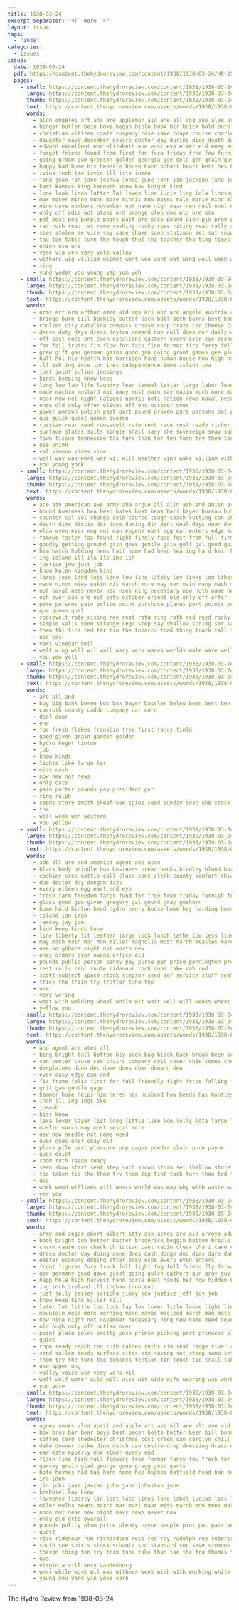 ```yaml
---
title: 1938-03-24
excerpt_separator: "<!--more-->"
layout: issue
tags:
  - "1938"
categories:
  - issues
issue:
  date: 1938-03-24
  pdf: https://content.thehydroreview.com/content/1938/1938-03-24/HR-1938-03-24.pdf
  pages:
    - small: https://content.thehydroreview.com/content/1938/1938-03-24/small/HR-1938-03-24-01.jpg
      large: https://content.thehydroreview.com/content/1938/1938-03-24/large/HR-1938-03-24-01.jpg
      thumb: https://content.thehydroreview.com/content/1938/1938-03-24/thumbnails/HR-1938-03-24-01.jpg
      text: https://content.thehydroreview.com/assets/words/1938/1938-03-24/HR-1938-03-24-01.txt
      words:
        - alan angeles art ana are appleman aid ane all ang aue alee arm age apache aries arai ayes arthur and ard arts ava allie able altus ald april abe anna aud alva alert albert ader ally
        - binger butler bein bows began bible book bir buick bold both brother bar basket blanche bands burn big been bill bead bud but bride bird bartgis ball billy bees break baker bear bacon browne brien bese back boy better bas business buy born boys
        - christian citizen crate company case cake coupe course charles cass cast coe cover curling collier cant corn collins curtain cola coy cran clarence che church clinton cream card cash christ caster contin cooper care county cor cote college clarice cattle creek claudette corner carruth cane came come can cay corners cooley city cantrell colbert close class christensen coup
        - daughter dave december desire doctor day during dice death daughters den door dungan deck dany duncan deane dunnington date days davis deep ditmore dean
        - edward excellent end elizabeth ene east eva elmer eld eney emma exe eimer even ell ess enid ead early easter eakins every ethel
        - forget friend found from first fan fara friday free few furnish fern farm fini franz full far for fay foe fais fam freeman friends faith favors fee flowers finley frank fares firm fine felton fie
        - going groom gum greeson golden georgia gee gold gen grain gusty grace getting geary goes george gas group gaug gorn given grand gary guest
        - happy had hume hix heberle house hand hobart heart hett hes hopewell held harn husband health hae hai harden him heber hung high hitch hurry hugh home hink hamilton henry hydro heger has holderman hughes harry ham head harel herron hala how her
        - ivins inch ise irvin ill iris inman
        - jong jean jon jane joshua jones june john jim jackson jana joy jude junior
        - kart kansas king kenneth know kaw knight kind
        - lone look linen latter lat lewon line lucie ling lola lindsay lute lee less live league lynch last living los low leonard linn lizzie lay love lady left luella les lan lela lave larabee
        - max moser minne munn mare minnis mow moses male marie minn marguerite mize mary martha maske many made mon moment morning merchan marical mis much myron mapel mccully march madge marvin moxey most mase mee miss may miller mas more mony miles man marriage monday masia mire
        - nine nave numbers november not name nigh near nen neil noel ney nead nee nina nea ning note new night news notice now
        - only off odie oot otani ord orange olen oom old ore oma
        - pat peat pea purple pages past pro paso pound pion pin prom painting pipe point power piano pales pire plan pel peay pax paper page pullen pian proud present pird potter people president part
        - red rush road rat rome rushing rocky ross rising real rally ree rus ready roy reason randall rex raymond reading run rae room ruth register
        - sies stolen service sey sane shake soon stutzman set sat snow stores station sale son second sedan state seem sunday sand such sea still struck sally seri sutton speech stott seek steers seow school sister seven six sayre special say sarah sullens see sun schoo sed stange stick south ser stives she square siren show serey steely simpson sorrow swartzendruber sing side stand snyder seer smith sou said
        - tau ton table turn the tough thet thi teacher tha ting times tees tree thew trey trom tor towns tour tone tay tolle title tho team tayler them trainer tan take than tine thurs town tite texas taken then ted trum tae tilt
        - union use ure
        - vere via ven very vote valley
        - withers wig william wilmot went wee want wat wing well week west while wack warren walt weeks weatherford wash will with wellington wax worst walter wife wil win was white willoughby wyatt wheeler wedding words
        - xing
        - yund yoder you young yep yum yeh
    - small: https://content.thehydroreview.com/content/1938/1938-03-24/small/HR-1938-03-24-02.jpg
      large: https://content.thehydroreview.com/content/1938/1938-03-24/large/HR-1938-03-24-02.jpg
      thumb: https://content.thehydroreview.com/content/1938/1938-03-24/thumbnails/HR-1938-03-24-02.jpg
      text: https://content.thehydroreview.com/assets/words/1938/1938-03-24/HR-1938-03-24-02.txt
      words:
        - arms art arm arthur amed aid ago ari and are angele austria aus anger avalon all age anti army american america angeles august able arizona apt
        - bridge burn bill barkley butter back ball both burns best bankhead bound body bread base bring but bage blood bay bry better bomber black bright bile bouquet border bryan bor britain been bai breath brought bankers buy
        - coulter city catalina compass crease coup craze car cheese cause chief cairo can came czech con craft cork china case current certain change calm caesar constant chancellor comes carry cheap civil cordell chan common
        - dense duty days dress dayton demand due doll does der daily dey dark during deep date dull dude dan dio down dom danger
        - eff east ence ent even excellent eastern every ever eye economy egg ery
        - fer fail fruits fin flow for fate fine former fire ferry fell flight found fresh france from foo few fussy fed fried first fuel fair far fast french furnish franc face force free franco
        - grew gift gas german gains good gan going grant games gee glow grates grown glenn given ger gaa general gave germany
        - hull hol hie health hot harrison hand human house how high harsh held handsome houston hydro home had hunt heart him harold her has
        - ill ish ing ince ion ines independence imme island ina
        - just joint julius jennings
        - kinds keeping know keep
        - long low law life laundry lean lemuel letter large labor leader legacy light london less lite lear los lamp learn lurk lead legal lands luster later ler leaders lan like little last
        - made machin mustard moi many must main may maxim much more march martin meal men money man mer minus match mars market major miklas mary manuel model most muss miles mans might ming mith
        - near new nel night nations norris noti nation news naval necessary nas now nat need noble not
        - ones old only offer olives off ono october over
        - power person polish past part pound proven para persons pat pic pour place press proper present pipe poli poland peace pepper policy planes parliament pair parton poor points paolo persia plane pol ply pest prime pro port point pontoon president paper plant paris pec per plants profit
        - qui quick quest queen quezon
        - russian rear read roosevelt rate rent rade rest ready richer room reich round rice rule rich role rising run
        - surface states suits single shall sary she sovereign seay square set sand speaker spain start silver september sales staff speak soon sharp scrip son sena sin still sit seale stands said small stretch severe sugar surprise saw state say six sup supply sugars stom sea sports seed speech such shows speed strong school show serene
        - town tissue tennessee tax ture than tor ten torn try them too tai trip takes tain tention ting the tache trace tum taken tully trias tenn toward times trom tips trimmings take
        - use union
        - val vienna vides vine
        - well way wax work war wil will weather wink wake william with wooden warsaw warn wit was wife writer weight wick working went weeks wagon while worlds why walk world week word wise
        - you young york
    - small: https://content.thehydroreview.com/content/1938/1938-03-24/small/HR-1938-03-24-03.jpg
      large: https://content.thehydroreview.com/content/1938/1938-03-24/large/HR-1938-03-24-03.jpg
      thumb: https://content.thehydroreview.com/content/1938/1938-03-24/thumbnails/HR-1938-03-24-03.jpg
      text: https://content.thehydroreview.com/assets/words/1938/1938-03-24/HR-1938-03-24-03.txt
      words:
        - ace ain american awe army aba argue all alin ash and anish are ask
        - bound business bea been bates boat beas bari bayer bureau but begun big buck bia boe better begin base buy bruckart bish bast both bur
        - counter cal col change cold course cough coach cutting can ching car comes case college candy city colony certain con cumming call court chick comment
        - death dime distin der done during dir dent deal days dear dock down doubt drop doctor dee docks
        - elda even ever eng ent ean eugene east egg ear enters edge early ero
        - famous faster fax found fight finely face fost from full firm friendly foo for forth favor fed fall flower ford finder forward first flock factor farm far few friend fae farley
        - goodly getting ground grin goes gentle gate golf gal good going given general
        - him hatch holding hens half home had head hearing hard heir has how hey house hands heath hydro haan honey harbor
        - ing island ill ila ile ibe ish
        - justice jow just job
        - know kalen kingdom kind
        - large lose land less lene low line lately ley links lon liberal like left longer long louisville
        - made minor mies makin mis march more may man main many mash mild miles mon marco moment magazine much means malay manion must mean mack
        - not naval ness never nea nies ning necessary now noth name new navy need
        - och over oak ore ost oats october orient old only off offer
        - pete persons pain polite point purchase planes port points pos peddle palms parks place price plain pow per plan president prim pro part pare
        - qua queen qual
        - roosevelt rate rising ree rest rata ring rath red reed rocky rather rus
        - simple salis seen strange sega step say shallow spring ser safe seven singer slow sia seems start salary supply shadow sack sion soe siam show sito shell spenser spencer strait southern sing sea six saving suk swing siso sas still sup shown stock states sugar stio sieg share
        - them thi tice ted tar tin the tobacco trad thing track tall threat than take tator tha tor tay then team
        - use uss
        - vari vinegar veil
        - welt wing will wil wall wary work wares worlds wale ware well way water wat was wren william with wine
        - you yew yell
    - small: https://content.thehydroreview.com/content/1938/1938-03-24/small/HR-1938-03-24-04.jpg
      large: https://content.thehydroreview.com/content/1938/1938-03-24/large/HR-1938-03-24-04.jpg
      thumb: https://content.thehydroreview.com/content/1938/1938-03-24/thumbnails/HR-1938-03-24-04.jpg
      text: https://content.thehydroreview.com/assets/words/1938/1938-03-24/HR-1938-03-24-04.txt
      words:
        - are all and
        - buy big bank boren but box bayer bassler below been best ben bar
        - carruth county caddo company car corn
        - deal door
        - end
        - for fresh flakes franklin free first fancy field
        - good given grain garden golden
        - hydro heger hinton
        - job
        - know kinds
        - lights like large let
        - miss mash
        - now new not news
        - only oats
        - pain porter pounds pay president per
        - ring ralph
        - seeds story smith sheaf see spies seed sunday soap she stock standard
        - the
        - well week wen western
        - you yellow
    - small: https://content.thehydroreview.com/content/1938/1938-03-24/small/HR-1938-03-24-05.jpg
      large: https://content.thehydroreview.com/content/1938/1938-03-24/large/HR-1938-03-24-05.jpg
      thumb: https://content.thehydroreview.com/content/1938/1938-03-24/thumbnails/HR-1938-03-24-05.jpg
      text: https://content.thehydroreview.com/assets/words/1938/1938-03-24/HR-1938-03-24-05.txt
      words:
        - ade all are and america agent abo ason
        - black body brindle bus business bread banks bradley blood board bank bull brown balls bethel berry best bay
        - cashier cree cattle call close cane clerk county comfort chick cas cost coff catt come child common car check college case can champlin chris cha care card
        - due doctor day dungan days
        - every eileen egg earl end eye
        - fresh farm freedom fares fund for free from friday furnish ford fram few farms
        - glass good goo given gregory gal gourd gray goshorn
        - hume hold hinton head hydro henry house home hay harding hoes hamilton hone her has horse hatch half
        - island ian iron
        - jersey jay joe
        - kidd keep kinds know
        - line liberty lit leather large look lunch lathe low less lines let
        - may mash main maj man miller magnolia most march measles mare market mule
        - nee neighbors night not north new
        - ones orders over owens office old
        - pounds public person penny pay purse per price pennington pro plenty president pullen pai
        - rest rolls real route ridenour rock room rake rah red
        - scott subject space stock simpson seed ser service stuff seat surgeon side sam season surplus south store station sale sole suit standard state sell shoats sohn sorrel special smooth save saturday
        - trick the train try trotter tune top
        - use
        - very vering
        - west with welding wheel while wit wait well will weeks wheat white wie wagon want williams wells wykert work
        - yellow you
    - small: https://content.thehydroreview.com/content/1938/1938-03-24/small/HR-1938-03-24-06.jpg
      large: https://content.thehydroreview.com/content/1938/1938-03-24/large/HR-1938-03-24-06.jpg
      thumb: https://content.thehydroreview.com/content/1938/1938-03-24/thumbnails/HR-1938-03-24-06.jpg
      text: https://content.thehydroreview.com/assets/words/1938/1938-03-24/HR-1938-03-24-06.txt
      words:
        - and agent are ates all
        - bing bright ball bottom bly book bag block back break been both bowels bleach better
        - can center cause cee chairs company cost cover chie comes cheap childs cho cat coin cay
        - desplaines done dec dome does down demand dew
        - ever easy edge ean end
        - fix frame felix first for full friendly fight force falling front fine finney fella from fun
        - grit gan gentle gage
        - hammer home helps him heres her husband how heads has huntley hands house hold hea hydro
        - inch ill ing ings ike
        - joseph
        - kiss know
        - laxa lever layer list long little like loo lolly lota large ler
        - muslin march may most mescal more
        - new now needle not name need
        - over ones oner okay old
        - place pile part pleasure pop pages powder plain pure payne
        - quas quiet
        - room ruth reade ready
        - seen show start seat step such shown storm set shallow store side send springs safe sen sales sparkle spears stretch sewing shine
        - too taken tie the thom try them top tint tack turn than ted tooth touch then twine
        - use
        - work wood williams will wears world was way why with waste watch wyeth web
        - yer you
    - small: https://content.thehydroreview.com/content/1938/1938-03-24/small/HR-1938-03-24-07.jpg
      large: https://content.thehydroreview.com/content/1938/1938-03-24/large/HR-1938-03-24-07.jpg
      thumb: https://content.thehydroreview.com/content/1938/1938-03-24/thumbnails/HR-1938-03-24-07.jpg
      text: https://content.thehydroreview.com/assets/words/1938/1938-03-24/HR-1938-03-24-07.txt
      words:
        - army and anger abert albert atty ask acres are aid arroyo ada all ard
        - book bright bob better butter broderick beggin bottom bridle bank bring but brothers best boys bunch braid brother brand bacco beha below brush bateman barn body ber bell back barbara blue breed bark been boo burst brown began begin bray bird
        - charm cause can check christian cant cabin clear chari cane close chair clay cat cool call corral circle chart con cheese certain crook cor class chip come carry caporal
        - dress doctor day doing done dres dash dodge doc dias dare dan down dad dow days den during
        - easter economy ebbing etter easy espe every even enters
        - front figures fury frock full fight fog foll friend fly forward fine fon force from fellow fix francisco fam fire first fun floor farewell friends frank for face far
        - ger germany good gave guest going gulch gathers gun gray guy general gang gory grin glad
        - happ hole high harvest hand horse heal hands her how hidden held humble half hag howard harz has had halt holding heart hot hott hurry holt hill hydro head house him heard hurt hes hust
        - ing inch ireland ill ingham innocent
        - just jelly jersey jericho jimmy joo justice jeff joy job
        - know keep kind killer kill
        - later let little lou look lay low lower litle loose light line lis long landmark like lee laughing lot left last
        - mountain mesa more morning mean maybe macleod march man mate money mission mellow men makins miles might miss made many
        - now nice night not november necessary ning new name need never
        - old ough only off outlaw over
        - point plain poles pretty pock prince picking part princess plants patch pressman people peoples press park paper plenty pipe pardon pat pill pic path peat pulling pear
        - quiet
        - rope ready reach red ruth raines ruths rim real ridge river ran roon rockingham round range rocky roan rode ress riding ranch rut rock rocks rein room rider run
        - send sullen seeds surface sites six saving sat steep samp set smile sire summ smokes side sai shoulders sense shoot swing store seed stran said shook she service self soon space still stuff sheer stones see share say size silk sor stetson short show san summer start smoke smart saw standing small story spring seen sorley stay
        - them try the ture too tobacco tention tin touch tie trail takes top thistle times town thay tough tax tail take thad thick threat talk ten telling tell thing trim
        - use upper ung
        - valley voice ver very vera vil
        - wall wolf water wild will wise wit wide wife wearing was working want while way why washington work week wave war went well ware with william wait
        - you yore
    - small: https://content.thehydroreview.com/content/1938/1938-03-24/small/HR-1938-03-24-08.jpg
      large: https://content.thehydroreview.com/content/1938/1938-03-24/large/HR-1938-03-24-08.jpg
      thumb: https://content.thehydroreview.com/content/1938/1938-03-24/thumbnails/HR-1938-03-24-08.jpg
      text: https://content.thehydroreview.com/assets/words/1938/1938-03-24/HR-1938-03-24-08.txt
      words:
        - agnes annes alva april and apple art ave all are alt ane aid
        - box bros bar bear boys best bacon belts butter been bill bonus bueno blue bentz barnes bart bil both
        - coffee card chedester christmas cost creek can carolyn chill carey cassidy ceo cari cen clay curnutt custer
        - date donner dalke dine dutch dau desire drop dressing dress day die doyle
        - ear este epperly ene elmer every end
        - flash fine fish full flowers from former fancy few fresh for friedman fun friends forget frank friday
        - garvey grain glad george gone gregg good gants
        - hofe haynes had has harn home hee hughes hatfield head han henry hydro her hart
        - ira iden
        - jin jobs jake janzen john jane johnston june
        - krehbiel kay know
        - lawrence liberty lin last lace lines long label lucius lies lewis large lady
        - miler melba means marci mar mari maar miss march mon mens market money mexican made mir monday more monts
        - noon not near new night navy news never now
        - only old otto overall
        - pounds policy plum price plenty payne people pint pot pair pear parets part paper pound per pent peach
        - quest
        - rice ridenour run richardson rose red roy rudolph rex roberts ridge ruth ren rate real reside
        - south soe shirts stock schantz son standard sun save simmons shelton size supper skaggs seller shall steffe snow sunday styles stout stones summer short spring savi salad shoe soap shorts seven sharon suit store satin see saturday straw style
        - theron thing ton try trim tune take than tae the tra thomas thai
        - uva
        - virginia vill very vandenburg
        - wear while work wil was withers week wish with working white wall will want weatherford
        - young you yard yin yoke yarn
---
```


The Hydro Review from 1938-03-24

<!--more-->

